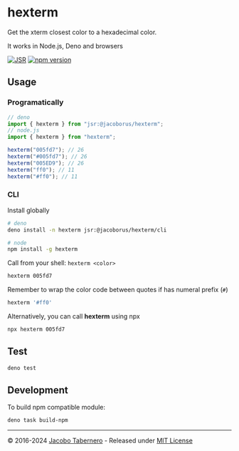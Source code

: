 # hexterm

Get the xterm closest color to a hexadecimal color.

It works in Node.js, Deno and browsers

[![JSR](https://jsr.io/badges/@jacoborus/hexterm)](https://jsr.io/@jacoborus/hexterm)
[![npm version](https://badge.fury.io/js/hexterm.svg)](https://www.npmjs.com/package/hexterm)

## Usage

### Programatically

```js
// deno
import { hexterm } from "jsr:@jacoborus/hexterm";
// node.js
import { hexterm } from "hexterm";

hexterm("005fd7"); // 26
hexterm("#005fd7"); // 26
hexterm("005ED9"); // 26
hexterm("ff0"); // 11
hexterm("#ff0"); // 11
```

### CLI

Install globally

```sh
# deno
deno install -n hexterm jsr:@jacoborus/hexterm/cli

# node
npm install -g hexterm
```

Call from your shell: `hexterm <color>`

```sh
hexterm 005fd7
```

Remember to wrap the color code between quotes if has numeral prefix (`#`)

```sh
hexterm '#ff0'
```

Alternatively, you can call **hexterm** using npx

```sh
npx hexterm 005fd7
```

## Test


```sh
deno test
```

## Development

To build npm compatible module:

```sh
deno task build-npm
```

---

© 2016-2024 [Jacobo Tabernero](https://github.com/jacoborus) - Released under
[MIT License](https://raw.github.com/jacoborus/hexterm/master/LICENSE)
